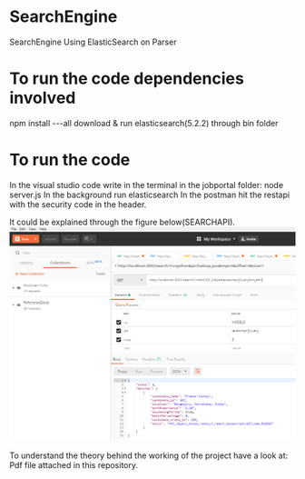 # SearchEngine
SearchEngine Using ElasticSearch on Parser

# To run the code dependencies involved
npm install ---all
download & run elasticsearch(5.2.2) through bin folder

# To run the code
In the visual studio code write in the terminal in the jobportal folder:
node server.js
In the background run elasticsearch
In the postman hit the restapi with the security code in the header.

It could be explained through the figure below(SEARCHAPI).
![github-large](https://github.com/anwesha999/SearchEngine/blob/master/searchApi.PNG)


To understand the theory behind the working of the project have a look at:
Pdf file attached in this repository.

